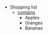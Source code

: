 - Shopping list
  - [contains](https://schema.org/contains)
    - Apples
    - Oranges
    - Bananas
